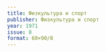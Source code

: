 ```yaml
---
title: Физкультура и спорт
publisher: Физкультура и спорт
year: 1971
issue: 8
format: 60×90/8
---
```




